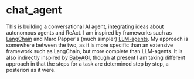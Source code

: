 # chat_agent

This is building a conversational AI agent, integrating ideas about autonomous agents and ReAct. I am inspired by
frameworks such as [LangChain](https://python.langchain.com/docs/get_started/introduction.html:target=”blank”)
and Marc Päpper's (much simpler) [LLM-agents](https://github.com/mpaepper/llm_agents:target=”blank”).
My approach is somewhere between the two, as it is more specific than an extensive framework such as LangChain,
but more complete than LLM-agents. It is also indirectly inspired by 
[BabyAGI](https://github.com/yoheinakajima/babyagi:target=”blank”), though at present I am taking 
different approach in that the steps for a task are determined step by step, a posteriori as it were.


